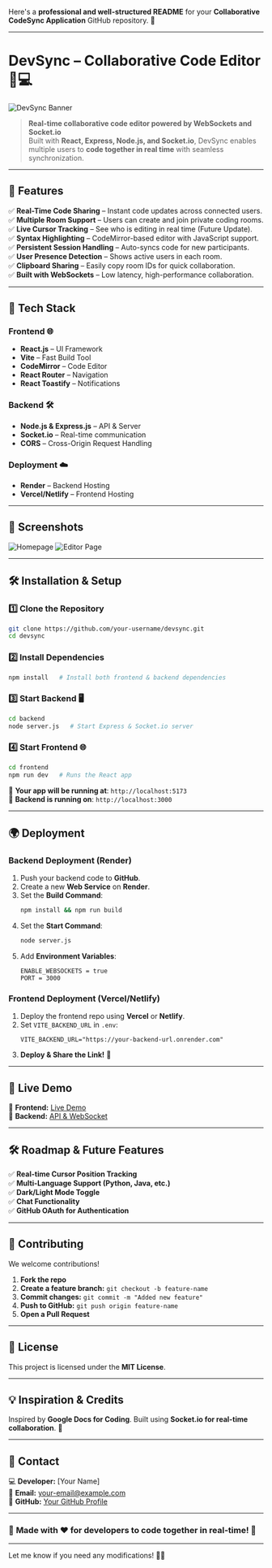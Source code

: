 Here's a **professional and well-structured README** for your **Collaborative CodeSync Application** GitHub repository. 🚀  

---

# **DevSync – Collaborative Code Editor** 📝💻  

![DevSync Banner](https://your-image-url.com) <!-- Optional: Add a project banner -->

> **Real-time collaborative code editor powered by WebSockets and Socket.io**  
> Built with **React, Express, Node.js, and Socket.io**, DevSync enables multiple users to **code together in real time** with seamless synchronization.

---

## **🌟 Features**  

✅ **Real-Time Code Sharing** – Instant code updates across connected users.  
✅ **Multiple Room Support** – Users can create and join private coding rooms.  
✅ **Live Cursor Tracking** – See who is editing in real time (Future Update).  
✅ **Syntax Highlighting** – CodeMirror-based editor with JavaScript support.  
✅ **Persistent Session Handling** – Auto-syncs code for new participants.  
✅ **User Presence Detection** – Shows active users in each room.  
✅ **Clipboard Sharing** – Easily copy room IDs for quick collaboration.  
✅ **Built with WebSockets** – Low latency, high-performance collaboration.  

---

## **🚀 Tech Stack**
### **Frontend** 🌐  
- **React.js** – UI Framework  
- **Vite** – Fast Build Tool  
- **CodeMirror** – Code Editor  
- **React Router** – Navigation  
- **React Toastify** – Notifications  

### **Backend** 🛠  
- **Node.js & Express.js** – API & Server  
- **Socket.io** – Real-time communication  
- **CORS** – Cross-Origin Request Handling  

### **Deployment** ☁️  
- **Render** – Backend Hosting  
- **Vercel/Netlify** – Frontend Hosting  

---

## **📸 Screenshots**  

![Homepage](https://your-image-url.com) <!-- Add images of your project -->
![Editor Page](https://your-image-url.com)  

---

## **🛠 Installation & Setup**  

### **1️⃣ Clone the Repository**  
```bash
git clone https://github.com/your-username/devsync.git
cd devsync
```

### **2️⃣ Install Dependencies**  
```bash
npm install   # Install both frontend & backend dependencies
```

### **3️⃣ Start Backend** 🖥  
```bash
cd backend
node server.js   # Start Express & Socket.io server
```

### **4️⃣ Start Frontend** 🌐  
```bash
cd frontend
npm run dev   # Runs the React app
```

🔹 **Your app will be running at**: `http://localhost:5173`  
🔹 **Backend is running on**: `http://localhost:3000`  

---

## **🌍 Deployment**  

### **Backend Deployment (Render)**  
1. Push your backend code to **GitHub**.  
2. Create a new **Web Service** on **Render**.  
3. Set the **Build Command**:  
   ```bash
   npm install && npm run build
   ```
4. Set the **Start Command**:  
   ```bash
   node server.js
   ```
5. Add **Environment Variables**:
   ```
   ENABLE_WEBSOCKETS = true
   PORT = 3000
   ```

### **Frontend Deployment (Vercel/Netlify)**  
1. Deploy the frontend repo using **Vercel** or **Netlify**.  
2. Set `VITE_BACKEND_URL` in `.env`:  
   ```env
   VITE_BACKEND_URL="https://your-backend-url.onrender.com"
   ```
3. **Deploy & Share the Link!** 🚀  

---

## **🔗 Live Demo**
🔹 **Frontend:** [Live Demo](https://your-frontend-url.com)  
🔹 **Backend:** [API & WebSocket](https://your-backend-url.onrender.com)  

---

## **🛠 Roadmap & Future Features**
✅ **Real-time Cursor Position Tracking**  
✅ **Multi-Language Support (Python, Java, etc.)**  
✅ **Dark/Light Mode Toggle**  
✅ **Chat Functionality**  
✅ **GitHub OAuth for Authentication**  

---

## **🤝 Contributing**
We welcome contributions!  

1. **Fork the repo**  
2. **Create a feature branch:** `git checkout -b feature-name`  
3. **Commit changes:** `git commit -m "Added new feature"`  
4. **Push to GitHub:** `git push origin feature-name`  
5. **Open a Pull Request**  

---

## **📝 License**
This project is licensed under the **MIT License**.  

---

## **💡 Inspiration & Credits**
Inspired by **Google Docs for Coding**. Built using **Socket.io for real-time collaboration**. 🚀  

---

## **📩 Contact**
💻 **Developer:** [Your Name]  
📧 **Email:** your-email@example.com  
🐙 **GitHub:** [Your GitHub Profile](https://github.com/your-username)  

---

### 🎯 **Made with ❤️ for developers to code together in real-time!** 🚀  
---
Let me know if you need any modifications! 🚀🔥